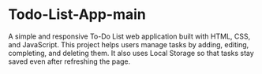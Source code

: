 # Todo-List-App-main
A simple and responsive To-Do List web application built with HTML, CSS, and JavaScript. This project helps users manage tasks by adding, editing, completing, and deleting them. It also uses Local Storage so that tasks stay saved even after refreshing the page.

